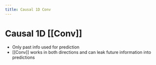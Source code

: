 ```yaml
---
title: Causal 1D Conv
---
```


# Causal 1D [[Conv]]
- Only past info used for prediction
- [[Conv]] works in both directions and can leak future information into predictions


